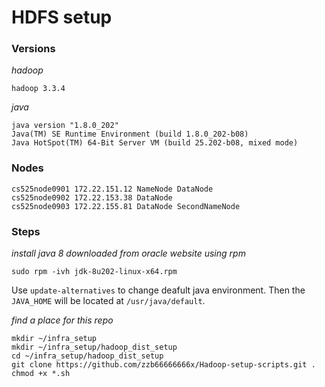 # HDFS setup

### Versions

*hadoop*
```
hadoop 3.3.4
```
*java*
```
java version "1.8.0_202"
Java(TM) SE Runtime Environment (build 1.8.0_202-b08)
Java HotSpot(TM) 64-Bit Server VM (build 25.202-b08, mixed mode)
```


### Nodes

```
cs525node0901 172.22.151.12 NameNode DataNode
cs525node0902 172.22.153.38 DataNode
cs525node0903 172.22.155.81 DataNode SecondNameNode
```

### Steps

*install java 8 downloaded from oracle website using rpm*

```
sudo rpm -ivh jdk-8u202-linux-x64.rpm
```

Use `update-alternatives` to change deafult java environment. Then the `JAVA_HOME` will be located at `/usr/java/default`.

*find a place for this repo*
```
mkdir ~/infra_setup
mkdir ~/infra_setup/hadoop_dist_setup
cd ~/infra_setup/hadoop_dist_setup
git clone https://github.com/zzb66666666x/Hadoop-setup-scripts.git .
chmod +x *.sh
```

